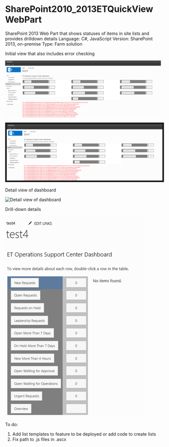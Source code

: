 # SharePoint2010_2013ETQuickViewWebPart
SharePoint 2013 Web Part that shows statuses of items in site lists and provides drilldown details
Language: C#, JavaScript
Version: SharePoint 2013, on-premise
Type: Farm solution

Initial view that also includes error checking

![Overview of Web Part](/ReadMeImages/ETQuickView1.PNG?raw=true "Overview of Web Part")

<img src="/ReadMeImages/ETQuickView1.PNG?raw=true" alt="Smiley face" border="5"> 


Detail view of dashboard

![Detail view of dashboard](/ReadMeImages/ETQuickView2.PNG?raw=true "Detail view of dashboard
")

Drill-down details

![Drill-down view](/ReadMeImages/ETQuickView3.PNG?raw=true "Drill-down view")

To do:
1. Add list templates to feature to be deployed or add code to create lists
2. Fix path to .js files in .ascx
